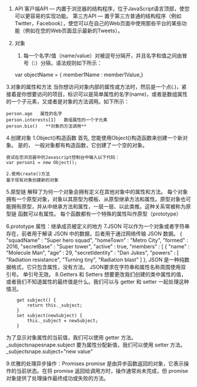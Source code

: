 1. API
    客户端API — 内置于浏览器的结构程序，位于JavaScript语言顶部，使您可以更容易的实现功能。
    第三方API — 置于第三方普通的结构程序（例如Twitter，Facebook），使您可以在自己的Web页面中使用那些平台的某些功能（例如在您的Web页面显示最新的Tweets）。

2. 对象
      1. 每一个名字/值（name/value）对被逗号分隔开，并且名字和值之间由冒号（:）分隔，语法规则如下所示：

      var objectName = {
        member1Name : member1Value,}

3.对象的属性和方法
    当你想访问对象内部的属性或方法时，然后是一个点(.)，紧接着是你想要访问的项目，标识可以是简单属性的名字(name)，或者是数组属性的一个子元素，又或者是对象的方法调用。如下所示：

    person.age   属性的名字
    person.interests[1]   数组属性的一个子元素
    person.bio()   **对象的方法调用**

4.创建对象
    1.Object()构造函数
    首先, 您能使用Object()构造函数来创建一个新对象。 是的， 一般对象都有构造函数，它创建了一个空的对象。

    尝试在您浏览器中的Javascript控制台中输入以下代码：
    var person1 = new Object();

    2.使用create()方法
    基于现有对象创建新的对象

5.原型链 
解释了为何一个对象会拥有定义在其他对象中的属性和方法。
每个对象拥有一个原型对象，对象以其原型为模板、从原型继承方法和属性。原型对象也可能拥有原型，并从中继承方法和属性，一层一层、以此类推。这种关系常被称为原型链 
函数可以有属性。 每个函数都有一个特殊的属性叫作原型（prototype）

6.prototype 属性：继承成员被定义的地方
7.JSON
        可以作为一个对象或者字符串存在，前者用于解读 JSON 中的数据，后者用于通过网络传输 JSON 数据。
                {
        "squadName" : "Super hero squad",
        "homeTown" : "Metro City",
        "formed" : 2016,
        "secretBase" : "Super tower",
        "active" : true,
        "members" : [
            {
            "name" : "Molecule Man",
            "age" : 29,
            "secretIdentity" : "Dan Jukes",
            "powers" : [
                "Radiation resistance",
                "Turning tiny",
                "Radiation blast"
            ]
            },
            JSON 是一种纯数据格式，它只包含属性，没有方法。
            JSON要求在字符串和属性名称周围使用双引号。 单引号无效。
8.Getters 和 Setters
想要更改我们创建的类中属性的值，或者我们不知道属性的最终值是什么。我们可以与 getter 和 setter 一起处理这种情况。

        get subject() {
            return this._subject;
        }
        set subject(newSubject) {
            this._subject = newSubject;
        }
为了显示对象属性的当前值，我们可以使用 getter 方法。_subjectsnapesnape.subject
要为属性分配新值，我们可以使用 setter 方法。_subjectsnape.subject="new value"

9.优雅的处理异步操作：Promises
promise 是由异步函数返回的对象，它表示操作的当前状态。在将 promise 返回给调用方时，操作通常尚未完成，但 promise 对象提供了处理操作最终成功或失败的方法。